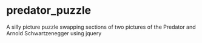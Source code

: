 # predator_puzzle
A silly picture puzzle swapping sections of two pictures of the Predator and Arnold Schwartzenegger using jquery
